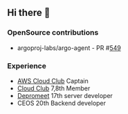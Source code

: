 ## Hi there 👋

### OpenSource contributions
- argoproj-labs/argo-agent - PR #[549](https://github.com/argoproj-labs/argocd-agent/pull/549)

### Experience 
- [AWS Cloud Club](https://github.com/aws-cloud-clubs) Captain
- [Cloud Club](https://github.com/cloud-club) 7,8th Member
- [Depromeet](https://github.com/depromeet) 17th server developer 
- CEOS 20th Backend developer 

<!--
**juanxiu/juanxiu** is a ✨ _special_ ✨ repository because its `README.md` (this file) appears on your GitHub profile.

Here are some ideas to get you started:

- 🔭 I’m currently working on ...
- 🌱 I’m currently learning ...
- 👯 I’m looking to collaborate on ...
- 🤔 I’m looking for help with ...
- 💬 Ask me about ...
- 📫 How to reach me: ...
- 😄 Pronouns: ...
- ⚡ Fun fact: ...
-->
